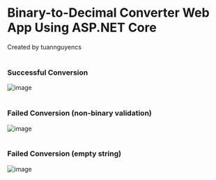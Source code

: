 # Binary-to-Decimal Converter Web App Using ASP.NET Core
Created by tuannguyencs<br><br>
### Successful Conversion<br>
![image](https://user-images.githubusercontent.com/90580031/228565271-845be560-3b44-43c8-b441-325a5f122ece.png)<br><br>
### Failed Conversion (non-binary validation)<br>
![image](https://user-images.githubusercontent.com/90580031/228565380-f1297c30-1bee-414b-a160-3cb2f0d03367.png)<br><br>
### Failed Conversion (empty string)<br>
![image](https://user-images.githubusercontent.com/90580031/228565432-7b66eb9a-d0e8-4dde-bf6b-82be49905c96.png)
